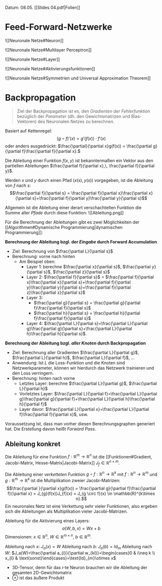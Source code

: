 Datum: 08.05.
[[Slides 04.pdf|Folien]]
# Feed-Forward-Netzwerke

![[Neuronale Netze#Neuron]]

![[Neuronale Netze#Multilayer Perceptron]]

![[Neuronale Netze#Layer]]

![[Neuronale Netze#Aktivierungsfunktionen]]

![[Neuronale Netze#Symmetrien und Universal Approximation Theorem]]

# Backpropagation

> Ziel der Backpropagation ist es, den *Gradienten der Fehlerfunktion* bezüglich der *Parameter* (dh. den Gewichtsmatrizen und Bias-Vektoren) des Neuronalen Netzes zu berechnen.

Basiert auf Kettenregel: $$(g \circ f)'(x) = g'(f(x)) \cdot f'(x)$$
oder anders ausgedrückt: $\frac{\partial}{\partial x}g(f(x)) = \frac{\partial g}{\partial f}\frac{\partial f}{\partial x}.$

Die Ableitung einer Funktion $f(x,y)$ ist bekanntermaßen ein Vektor aus den partiellen Ableitungen $\frac{\partial f}{\partial x},\, \frac{\partial f}{\partial y}$.

Werden $x$ und $y$ durch einen Pfad $(x(s), y(s))$ vorgegeben, ist die Ableitung von $f$ nach $s$:
$$\frac{\partial f}{\partial s} = \frac{\partial f}{\partial x}\frac{\partial x}{\partial s}+\frac{\partial f}{\partial y}\frac{\partial y}{\partial s}$$

Allgemein ist die Ableitung einer derart verschachtelten Funktion die Summe aller *Pfade* durch diese Funktion:
![[Ableitung.png]]

Für die Berechnung der Ableitungen gibt es zwei Möglichkeiten der [[Algorithmen#Dynamische Programmierung|dynamischen Programmierung]]:

**Berechnung der Ableitung bzgl. der *Eingabe* durch Forward Accumulation**

- Ziel: Berechnung von $\frac{\partial L}{\partial s}$
- Berechnung: vorne nach hinten
	- Am Beispiel oben:
		- Layer 1: berechne $\frac{\partial x}{\partial s}$, $\frac{\partial y}{\partial s}$, $\frac{\partial z}{\partial s}$
		- Layer 2: $\frac{\partial f}{\partial s}$ = $\frac{\partial f}{\partial x}\frac{\partial x}{\partial s}+\frac{\partial f}{\partial y}\frac{\partial y}{\partial s}+\frac{\partial f}{\partial z}\frac{\partial z}{\partial s}$
		- Layer 3:
			- $\frac{\partial g}{\partial s} = \frac{\partial g}{\partial f}\frac{\partial f}{\partial s}$
			- $\frac{\partial h}{\partial s} = \frac{\partial h}{\partial f}\frac{\partial f}{\partial s}$
		- Layer 4: $\frac{\partial L}{\partial s}=\frac{\partial L}{\partial g}\frac{\partial g}{\partial s}+\frac{\partial L}{\partial h}\frac{\partial h}{\partial s}$.

**Berechnung der Ableitung bzgl. *aller Knoten* durch Backpropagation**

- Ziel: Berechnung aller Gradienten $\frac{\partial L}{\partial g}$, $\frac{\partial L}{\partial h}$, $\frac{\partial L}{\partial f}$, ...
- Anwendung: Ist $L$ die Loss-Funktion und die Knoten sind Netzwerkparameter, können wir hierdurch das Netzwerk trainieren und den Loss verringern.
- Berechnung: hinten nach vorne
	- Letztes Layer: berechne $\frac{\partial L}{\partial g}$, $\frac{\partial L}{\partial h}$
	- Vorletztes Layer: $\frac{\partial L}{\partial f}=\frac{\partial L}{\partial g}\frac{\partial g}{\partial f}+\frac{\partial L}{\partial h}\frac{\partial h}{\partial f}$
	- Layer davor: $\frac{\partial L}{\partial x}=\frac{\partial L}{\partial f}\frac{\partial f}{\partial x}$, usw.

Voraussetzung ist, dass man vorher diesen Berechnungsgraphen generiert hat. Die Erstellung davon heißt *Forward Pass*.

## Ableitung konkret

Die Ableitung für eine Funktion $f: \mathbb{R}^{m} \to \mathbb{R}^{n}$ ist die [[Funktionen#Gradient, Jacobi-Matrix, Hesse-Matrix|Jacobi-Matrix]] $J_{f} \in \mathbb{R}^{n \times m}$.

Die Ableitung einer *verketteten* Funktion $g \circ f: \mathbb{R}^{n} \to \mathbb{R}^{k}$ mit $f: \mathbb{R}^{n} \to \mathbb{R}^{m}$ und $g: \mathbb{R}^{m} \to \mathbb{R}^{k}$ ist die Multiplikation zweier Jacobi-Matrizen: $$\frac{\partial }{\partial x}g(f(x)) = \frac{\partial g}{\partial f}\frac{\partial f}{\partial x} = J_{g}(f(x))J_{f}(x) = J_{g \circ f}(x) \in \mathbb{R}^{k\times n}.$$
Ein neuronales Netz ist eine Verkettung sehr vieler Funktionen, also ergeben sich die Ableitungen als Multiplikation vieler Jacobi-Matrizen.

Ableitung für die Aktivierung eines Layers:
$$a(W,b,x) = Wx+b$$
Dimensionen: $x \in \mathbb{R}^{n}$, $W \in \mathbb{R}^{m\times n}$, $b \in \mathbb{R}^{m}$.

Ableitung nach $x$: $J_{a}(x) = W$
Ableitung nach $b$: $J_{a}(b) = \text{Id}_m$
Ableitung nach $W$: $J_a(W)=\frac{\partial a_{i}}{\partial w_{kl}}=\begin{cases}0 & i\neq k \\ x_{l} & \text{sonst}\end{cases}=\text{Id}_{m}\otimes x$
- 3D-Tensor, denn für das $i$-te Neuron brauchen wir die Ableitung der gesamten 2D-Gewichtsmatrix
- $\otimes$ ist das äußere Produkt